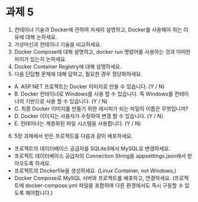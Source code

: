 # 과제 5

1. 컨테이너 기술과 Docker에 관하여 자세히 설명하고, Docker를 사용해야 하는 이유에 대해 논하세요.
2. 가상머신과 컨테이너 기술을 비교하세요.
3. Docker Compose에 대해 설명하고, docker run 명령어를 사용하는 것과 어떠한 차이가 있는지 논하세요.
4. Docker Container Registry에 대해 설명하세요.
5. 다음 단답형 문제에 대해 답하고, 필요한 경우 정당화하세요.
- A. ASP.NET 프로젝트는 Docker 이미지로 만들 수 있습니다. (Y / N)
- B. Docker 컨테이너로 Windows를 사용 할 수 있습니다. 즉 Windows를 컨테이너의 기반으로 사용 할 수 있습니다. (Y / N)
- C. 최종 Docker 이미지를 만들기 위한 레시피가 되는 파일의 이름은 무엇입니까?
- D. Docker 이미지는 사용자가 수정하여 변경 할 수 있습니다. (Y / N)
- E. 컨테이너는 계층화된 파일 시스템을 사용합니다. (Y / N)
6. 5장 과제에서 만든 프로젝트를 다음과 같이 배포하세요.
- 프로젝트의 데이터베이스 공급자를 SQLite3에서 MySQL로 변경하세요.
- 프로젝트 데이터베이스 공급자의 Connection String을 appsettings.json에서 받아오도록 하세요.
- 프로젝트의 Dockerfile을 생성하세요. (Linux Container, not Windows.)
- Docker Compose로 MySQL 서버와 프로젝트를 배포하고, 연결하세요.
  (프로젝트에 docker-compose.yml 파일을 포함하여 다른 환경에서도 즉시 구동할 수 있도록 해야합니다.)
